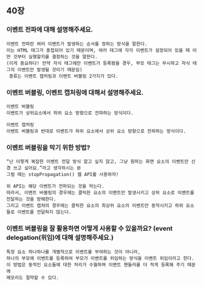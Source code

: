 ## 40장

### 이벤트 전파에 대해 설명해주세요.

    이벤트 전파란 여러 이벤트가 발생하는 순서를 정하는 방식을 말한다. 
    이는 HTML 태그가 중첩되어 있기 때문이며, 여러 태그에 각각 이벤트가 설정되어 있을 때 어떤 것부터 실행할지를 결정하는 것을 말한다.
    (이게 중요하다! 만약 자식 태그에만 이벤트가 등록됐을 경우, 부모 태그는 무시하고 자식 태그의 이벤트만 발생될 것이기 때문임) 
     종류는 이벤트 캡처링과 이벤트 버블링 2가지가 있다.

### 이벤트 버블링, 이벤트 캡처링에 대해서 설명해주세요.

    이벤트 버블링
    이벤트가 상위요소에서 하위 요소 방향으로 전파하는 방식이다.
    
    이벤트 캡처링
    이벤트 버블링과 반대로 이벤트가 하위 요소에서 상위 요소 방향으로 전파하는 방식이다.
    
### 이벤트 버블링을 막기 위한 방법?

    “난 이렇게 복잡한 이벤트 전달 방식 알고 싶지 않고, 그냥 원하는 화면 요소의 이벤트만 신경 쓰고 싶어요.”라고 생각하시는 분
    그럴 때는 stopPropagation() 웹 API를 사용하자!
    
    위 API는 해당 이벤트가 전파되는 것을 막는다. 
    따라서, 이벤트 버블링의 경우에는 클릭한 요소의 이벤트만 발생시키고 상위 요소로 이벤트를 전달하는 것을 방해한다. 
    그리고 이벤트 캡쳐의 경우에는 클릭한 요소의 최상위 요소의 이벤트만 동작시키고 하위 요소들로 이벤트를 전달하지 않는다.


    
### 이벤트 버블링을 잘 활용하면 어떻게 사용할 수 있을까요? (event delegation(위임)에 대해 설명해주세요.)

    특정 요소 하나하나를 개별적으로 이벤트를 부여하는 것이 아니라, 
    하나의 부모에 이벤트를 등록하여 부모가 이벤트를 위임하는 방식을 이벤트 위임이라고 한다. 
    이 방법은 동적인 요소들에 대한 처리가 수월하며 이벤트 핸들러를 더 적게 등록해 주기 때문에 
    메모리도 절약할 수 있다.
